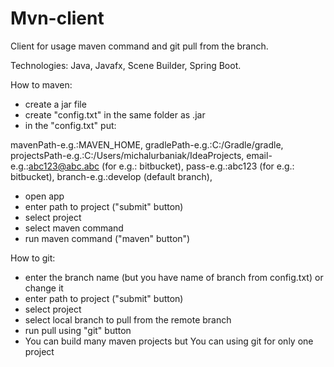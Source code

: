 # Mvn-client

Client for usage maven command and git pull from the branch.

Technologies: Java, Javafx, Scene Builder, Spring Boot.


How to maven:
- create a jar file 
- create "config.txt" in the same folder as .jar
- in the "config.txt" put: 

mavenPath-e.g.:MAVEN_HOME, 
gradlePath-e.g.:C:/Gradle/gradle, 
projectsPath-e.g.:C:/Users/michalurbaniak/IdeaProjects, 
email-e.g.:abc123@abc.abc (for e.g.: bitbucket), 
pass-e.g.:abc123 (for e.g.: bitbucket), 
branch-e.g.:develop (default branch), 

- open app
- enter path to project ("submit" button)
- select project
- select maven command
- run maven command ("maven" button")


How to git:
- enter the branch name (but you have name of branch from config.txt) or change it
- enter path to project ("submit" button)
- select project
- select local branch to pull from the remote branch 
- run pull using "git" button
- You can build many maven projects but You can using git for only one project

